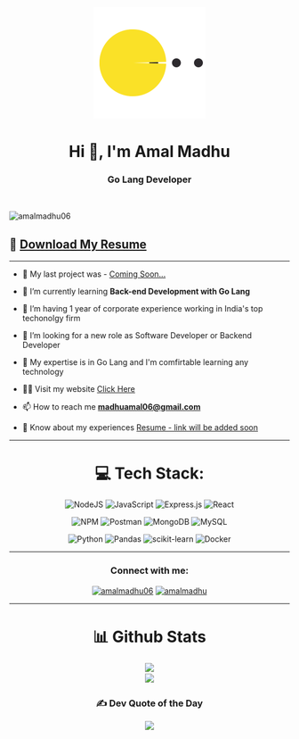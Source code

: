 <div align ="center">
	<br>
	<img src="https://raw.githubusercontent.com/Aniket965/Aniket965/master/pacman.svg?sanitize=true" width="200" height="200">
</div>

<h1 align ="center">Hi 👋, I'm Amal Madhu</h1>
<h3 align ="center">Go Lang Developer</h3>
<br>
<p align ="left"> <img src="https://komarev.com/ghpvc/?username=amalmadhu06&label=Profile%20views&color=0e75b6&style=flat" alt="amalmadhu06" /> </p>

 📄  [Download My Resume](https://github.com/amalmadhu06)
<br>
-
---------
- 🔭 My last project was -  [Coming Soon...](https://github.com/amalmadhu06)  

- 🌱 I’m currently learning **Back-end Development with Go Lang**

- 👯 I’m having 1 year of corporate experience working in India's top techonolgy firm

- 🤝 I’m looking for a new role as Software Developer or Backend Developer 

-  🔭 My expertise is in Go Lang and I'm comfirtable learning any technology

- 👨‍💻 Visit my website [Click Here](https://amalmadhu06.github.io/Portfolio-Website/#)

<!-- - 📝 I regulary write articles on [https://medium.com/@amalmadhu06](https://medium.com/@amalmadhu06) -->

<!-- - 💬 Ask me about **NodeJs, GraphQL, AWS, Facebook Graph-API, Flutter, GraphQL** -->

- 📫 How to reach me **madhuamal06@gmail.com**

- 📄 Know about my experiences [Resume - link will be added soon]()

---

<div align='center'>

# 💻 Tech Stack:

![NodeJS](https://img.shields.io/badge/node.js-6DA55F?style=for-the-badge&logo=node.js&logoColor=white) 
![JavaScript](https://img.shields.io/badge/javascript-%23323330.svg?style=for-the-badge&logo=javascript&logoColor=%23F7DF1E)
![Express.js](https://img.shields.io/badge/express.js-%23404d59.svg?style=for-the-badge&logo=express&logoColor=%2361DAFB) 
![React](https://img.shields.io/badge/react-%2320232a.svg?style=for-the-badge&logo=react&logoColor=%2361DAFB) 
<br/> 

![NPM](https://img.shields.io/badge/NPM-%23000000.svg?style=for-the-badge&logo=npm&logoColor=white) 
![Postman](https://img.shields.io/badge/Postman-FF6C37?style=for-the-badge&logo=postman&logoColor=white) 
![MongoDB](https://img.shields.io/badge/MongoDB-%234ea94b.svg?style=for-the-badge&logo=mongodb&logoColor=white) 
![MySQL](https://img.shields.io/badge/mysql-%2300f.svg?style=for-the-badge&logo=mysql&logoColor=white) 
<br/> 

![Python](https://img.shields.io/badge/python-3670A0?style=for-the-badge&logo=python&logoColor=ffdd54) 
![Pandas](https://img.shields.io/badge/pandas-%23150458.svg?style=for-the-badge&logo=pandas&logoColor=white) 
![scikit-learn](https://img.shields.io/badge/scikit--learn-%23F7931E.svg?style=for-the-badge&logo=scikit-learn&logoColor=white) 
![Docker](https://img.shields.io/badge/docker-%230db7ed.svg?style=for-the-badge&logo=docker&logoColor=white) 

</div>

---

<!--START_SECTION:waka-->

<!--END_SECTION:waka-->

<h3 align="center">Connect with me:</h3>
<p align="center">
<a href="https://twitter.com/amalmadhu06" target="blank"><img align="center" src="https://cdn.jsdelivr.net/npm/simple-icons@3.0.1/icons/twitter.svg" alt="amalmadhu06" height="30" width="40" /></a>
<a href="https://linkedin.com/in/amalmadhu" target="blank"><img align="center" src="https://cdn.jsdelivr.net/npm/simple-icons@3.0.1/icons/linkedin.svg" alt="amalmadhu" height="30" width="40" /></a>
</p>

---

<div align='center'>

# 📊 Github Stats

![](https://github-readme-stats.vercel.app/api?username=amalmadhu06&theme=dark&hide_border=false&include_all_commits=true&count_private=true)<br/>
![](https://github-readme-streak-stats.herokuapp.com/?user=amalmadhu06&theme=dark&hide_border=false)<br/>

<!-- enable this section if you want to show the most used language -->
<!-- ![](https://github-readme-stats.vercel.app/api/top-langs/?username=amalmadhu06&theme=dark&hide_border=false&include_all_commits=true&count_private=true&layout=compact) -->

### ✍️ Dev Quote of the Day

![](https://quotes-github-readme.vercel.app/api?type=horizontal&theme=radical)

</div>
